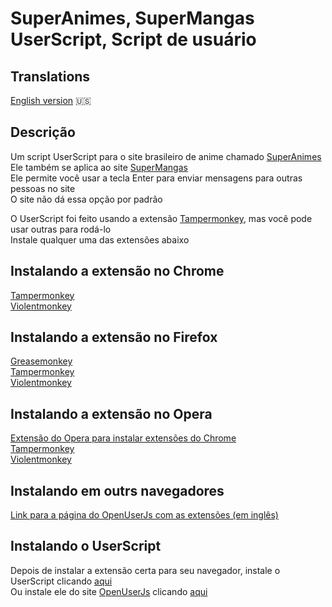 # SuperAnimes, SuperMangas UserScript, Script de usuário

## Translations
[English version](./README.md) 🇺🇸

## Descrição
Um script UserScript para o site brasileiro de anime chamado [SuperAnimes](https://www.superanimes.org/)<br>
Ele também se aplica ao site [SuperMangas](https://www.supermangas.site/)<br>
Ele permite você usar a tecla Enter para enviar mensagens para outras pessoas no site<br>
O site não dá essa opção por padrão<br>

O UserScript foi feito usando a extensão [Tampermonkey](https://www.tampermonkey.net/), mas você pode usar outras para rodá-lo<br>
Instale qualquer uma das extensões abaixo

## Instalando a extensão no Chrome
[Tampermonkey](https://chrome.google.com/webstore/detail/tampermonkey/dhdgffkkebhmkfjojejmpbldmpobfkfo)<br>
[Violentmonkey](https://chrome.google.com/webstore/detail/violentmonkey/jinjaccalgkegednnccohejagnlnfdag)<br>

## Instalando a extensão no Firefox
[Greasemonkey](https://addons.mozilla.org/firefox/addon/greasemonkey/)<br>
[Tampermonkey](https://addons.mozilla.org/firefox/addon/tampermonkey/)<br>
[Violentmonkey](https://addons.mozilla.org/firefox/addon/violentmonkey/)<br>

## Instalando a extensão no Opera
[Extensão do Opera para instalar extensões do Chrome](https://addons.opera.com/en/extensions/details/install-chrome-extensions/)<br>
[Tampermonkey](https://chrome.google.com/webstore/detail/tampermonkey/dhdgffkkebhmkfjojejmpbldmpobfkfo)<br>
[Violentmonkey](https://chrome.google.com/webstore/detail/jinjaccalgkegednnccohejagnlnfdag/)<br>

## Instalando em outrs navegadores
[Link para a página do OpenUserJs com as extensões (em inglês)](https://openuserjs.org/about/Userscript-Beginners-HOWTO)<br>

## Instalando o UserScript
Depois de instalar a extensão certa para seu navegador, instale o UserScript clicando [aqui](https://github.com/stake2/sa-style/raw/master/sa-style.user.css)<br>
Ou instale ele do site [OpenUserJs](https://openuserjs.org/) clicando [aqui](https://openuserjs.org/scripts/stake2/Stake2_-_Enviar_mensagem_com_Enter_no_SuperAnimes)<br>
